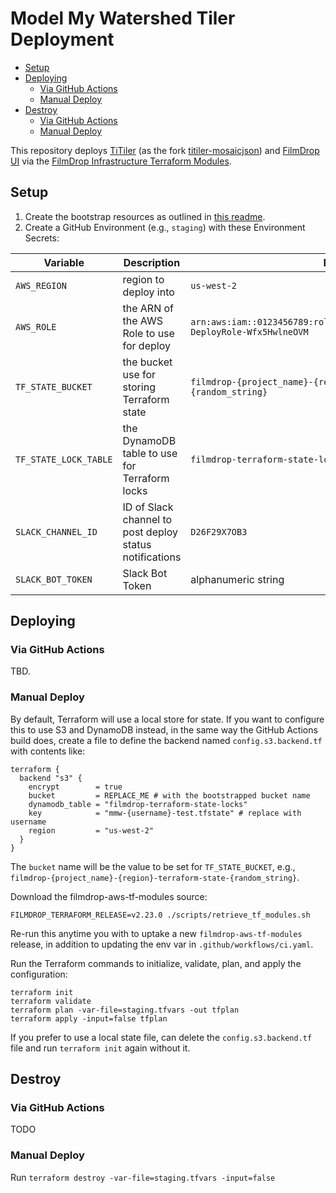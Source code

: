 <!-- omit from toc -->
# Model My Watershed Tiler Deployment

- [Setup](#setup)
- [Deploying](#deploying)
  - [Via GitHub Actions](#via-github-actions)
  - [Manual Deploy](#manual-deploy)
- [Destroy](#destroy)
  - [Via GitHub Actions](#via-github-actions-1)
  - [Manual Deploy](#manual-deploy-1)

This repository deploys [TiTiler](https://github.com/developmentseed/titiler)
(as the fork [titiler-mosaicjson](https://github.com/Element84/titiler-mosaicjson))
and [FilmDrop UI](https://github.com/Element84/filmdrop-ui) via the
[FilmDrop Infrastructure Terraform Modules](https://github.com/Element84/filmdrop-aws-tf-modules).

## Setup

1. Create the bootstrap resources as outlined in [this readme](boostrap/README.md).
2. Create a GitHub Environment (e.g., `staging`) with these Environment Secrets:

| Variable              | Description                                             | Example                                                                               |
| --------------------- | ------------------------------------------------------- | ------------------------------------------------------------------------------------- |
| `AWS_REGION`          | region to deploy into                                   | `us-west-2`                                                                           |
| `AWS_ROLE`            | the ARN of the AWS Role to use for deploy               | `arn:aws:iam::0123456789:role/appFilmDropDeployRoleBootstrap-DeployRole-Wfx5HwlneOVM` |
| `TF_STATE_BUCKET`     | the bucket use for storing Terraform state              | `filmdrop-{project_name}-{region}-terraform-state-{random_string}`                    |
| `TF_STATE_LOCK_TABLE` | the DynamoDB table to use for Terraform locks           | `filmdrop-terraform-state-locks`                                                      |
| `SLACK_CHANNEL_ID`    | ID of Slack channel to post deploy status notifications | `D26F29X7OB3`                                                                         |
| `SLACK_BOT_TOKEN`     | Slack Bot Token                                         | alphanumeric string                                                                   |

## Deploying

### Via GitHub Actions

TBD.

### Manual Deploy

By default, Terraform will use a local store for state. If you want to configure
this to use S3 and DynamoDB instead, in the same way the GitHub Actions build does,
create a file to define the backend named `config.s3.backend.tf` with contents like:

```text
terraform {
  backend "s3" {
    encrypt        = true
    bucket         = REPLACE_ME # with the bootstrapped bucket name
    dynamodb_table = "filmdrop-terraform-state-locks"
    key            = "mmw-{username}-test.tfstate" # replace with username
    region         = "us-west-2"
  }
}
```

The `bucket` name will be the value to be set for `TF_STATE_BUCKET`, e.g.,
`filmdrop-{project_name}-{region}-terraform-state-{random_string}`.

Download the filmdrop-aws-tf-modules source:

```shell
FILMDROP_TERRAFORM_RELEASE=v2.23.0 ./scripts/retrieve_tf_modules.sh
```

Re-run this anytime you with to uptake a new `filmdrop-aws-tf-modules` release,
in addition to updating the env var in `.github/workflows/ci.yaml`.

Run the Terraform commands to initialize, validate, plan, and apply the
configuration:

```shell
terraform init
terraform validate
terraform plan -var-file=staging.tfvars -out tfplan
terraform apply -input=false tfplan
```

If you prefer to use a local state file, can delete the `config.s3.backend.tf`
file and run `terraform init` again without it.

## Destroy

### Via GitHub Actions

TODO

### Manual Deploy

Run `terraform destroy -var-file=staging.tfvars -input=false`
